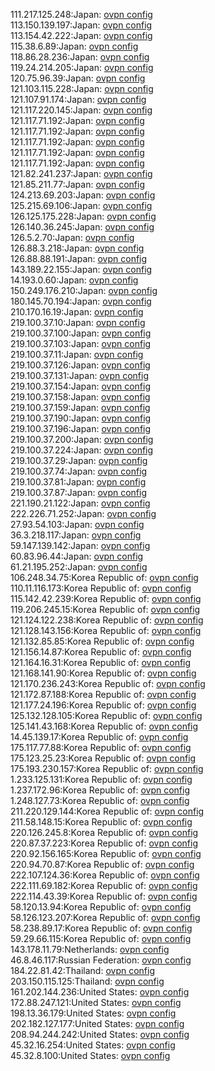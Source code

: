 111.217.125.248:Japan: [ovpn config](vpn/111_217_125_248.ovpn)  
113.150.139.197:Japan: [ovpn config](vpn/113_150_139_197.ovpn)  
113.154.42.222:Japan: [ovpn config](vpn/113_154_42_222.ovpn)  
115.38.6.89:Japan: [ovpn config](vpn/115_38_6_89.ovpn)  
118.86.28.236:Japan: [ovpn config](vpn/118_86_28_236.ovpn)  
119.24.214.205:Japan: [ovpn config](vpn/119_24_214_205.ovpn)  
120.75.96.39:Japan: [ovpn config](vpn/120_75_96_39.ovpn)  
121.103.115.228:Japan: [ovpn config](vpn/121_103_115_228.ovpn)  
121.107.91.174:Japan: [ovpn config](vpn/121_107_91_174.ovpn)  
121.117.220.145:Japan: [ovpn config](vpn/121_117_220_145.ovpn)  
121.117.71.192:Japan: [ovpn config](vpn/121_117_71_192.ovpn)  
121.117.71.192:Japan: [ovpn config](vpn/121_117_71_192.ovpn)  
121.117.71.192:Japan: [ovpn config](vpn/121_117_71_192.ovpn)  
121.117.71.192:Japan: [ovpn config](vpn/121_117_71_192.ovpn)  
121.117.71.192:Japan: [ovpn config](vpn/121_117_71_192.ovpn)  
121.82.241.237:Japan: [ovpn config](vpn/121_82_241_237.ovpn)  
121.85.211.77:Japan: [ovpn config](vpn/121_85_211_77.ovpn)  
124.213.69.203:Japan: [ovpn config](vpn/124_213_69_203.ovpn)  
125.215.69.106:Japan: [ovpn config](vpn/125_215_69_106.ovpn)  
126.125.175.228:Japan: [ovpn config](vpn/126_125_175_228.ovpn)  
126.140.36.245:Japan: [ovpn config](vpn/126_140_36_245.ovpn)  
126.5.2.70:Japan: [ovpn config](vpn/126_5_2_70.ovpn)  
126.88.3.218:Japan: [ovpn config](vpn/126_88_3_218.ovpn)  
126.88.88.191:Japan: [ovpn config](vpn/126_88_88_191.ovpn)  
143.189.22.155:Japan: [ovpn config](vpn/143_189_22_155.ovpn)  
14.193.0.60:Japan: [ovpn config](vpn/14_193_0_60.ovpn)  
150.249.176.210:Japan: [ovpn config](vpn/150_249_176_210.ovpn)  
180.145.70.194:Japan: [ovpn config](vpn/180_145_70_194.ovpn)  
210.170.16.19:Japan: [ovpn config](vpn/210_170_16_19.ovpn)  
219.100.37.10:Japan: [ovpn config](vpn/219_100_37_10.ovpn)  
219.100.37.100:Japan: [ovpn config](vpn/219_100_37_100.ovpn)  
219.100.37.103:Japan: [ovpn config](vpn/219_100_37_103.ovpn)  
219.100.37.11:Japan: [ovpn config](vpn/219_100_37_11.ovpn)  
219.100.37.126:Japan: [ovpn config](vpn/219_100_37_126.ovpn)  
219.100.37.131:Japan: [ovpn config](vpn/219_100_37_131.ovpn)  
219.100.37.154:Japan: [ovpn config](vpn/219_100_37_154.ovpn)  
219.100.37.158:Japan: [ovpn config](vpn/219_100_37_158.ovpn)  
219.100.37.159:Japan: [ovpn config](vpn/219_100_37_159.ovpn)  
219.100.37.190:Japan: [ovpn config](vpn/219_100_37_190.ovpn)  
219.100.37.196:Japan: [ovpn config](vpn/219_100_37_196.ovpn)  
219.100.37.200:Japan: [ovpn config](vpn/219_100_37_200.ovpn)  
219.100.37.224:Japan: [ovpn config](vpn/219_100_37_224.ovpn)  
219.100.37.29:Japan: [ovpn config](vpn/219_100_37_29.ovpn)  
219.100.37.74:Japan: [ovpn config](vpn/219_100_37_74.ovpn)  
219.100.37.81:Japan: [ovpn config](vpn/219_100_37_81.ovpn)  
219.100.37.87:Japan: [ovpn config](vpn/219_100_37_87.ovpn)  
221.190.21.122:Japan: [ovpn config](vpn/221_190_21_122.ovpn)  
222.226.71.252:Japan: [ovpn config](vpn/222_226_71_252.ovpn)  
27.93.54.103:Japan: [ovpn config](vpn/27_93_54_103.ovpn)  
36.3.218.117:Japan: [ovpn config](vpn/36_3_218_117.ovpn)  
59.147.139.142:Japan: [ovpn config](vpn/59_147_139_142.ovpn)  
60.83.96.44:Japan: [ovpn config](vpn/60_83_96_44.ovpn)  
61.21.195.252:Japan: [ovpn config](vpn/61_21_195_252.ovpn)  
106.248.34.75:Korea Republic of: [ovpn config](vpn/106_248_34_75.ovpn)  
110.11.116.173:Korea Republic of: [ovpn config](vpn/110_11_116_173.ovpn)  
115.142.42.239:Korea Republic of: [ovpn config](vpn/115_142_42_239.ovpn)  
119.206.245.15:Korea Republic of: [ovpn config](vpn/119_206_245_15.ovpn)  
121.124.122.238:Korea Republic of: [ovpn config](vpn/121_124_122_238.ovpn)  
121.128.143.156:Korea Republic of: [ovpn config](vpn/121_128_143_156.ovpn)  
121.132.85.85:Korea Republic of: [ovpn config](vpn/121_132_85_85.ovpn)  
121.156.14.87:Korea Republic of: [ovpn config](vpn/121_156_14_87.ovpn)  
121.164.16.31:Korea Republic of: [ovpn config](vpn/121_164_16_31.ovpn)  
121.168.141.90:Korea Republic of: [ovpn config](vpn/121_168_141_90.ovpn)  
121.170.236.243:Korea Republic of: [ovpn config](vpn/121_170_236_243.ovpn)  
121.172.87.188:Korea Republic of: [ovpn config](vpn/121_172_87_188.ovpn)  
121.177.24.196:Korea Republic of: [ovpn config](vpn/121_177_24_196.ovpn)  
125.132.128.105:Korea Republic of: [ovpn config](vpn/125_132_128_105.ovpn)  
125.141.43.168:Korea Republic of: [ovpn config](vpn/125_141_43_168.ovpn)  
14.45.139.17:Korea Republic of: [ovpn config](vpn/14_45_139_17.ovpn)  
175.117.77.88:Korea Republic of: [ovpn config](vpn/175_117_77_88.ovpn)  
175.123.25.23:Korea Republic of: [ovpn config](vpn/175_123_25_23.ovpn)  
175.193.230.157:Korea Republic of: [ovpn config](vpn/175_193_230_157.ovpn)  
1.233.125.131:Korea Republic of: [ovpn config](vpn/1_233_125_131.ovpn)  
1.237.172.96:Korea Republic of: [ovpn config](vpn/1_237_172_96.ovpn)  
1.248.127.73:Korea Republic of: [ovpn config](vpn/1_248_127_73.ovpn)  
211.220.129.144:Korea Republic of: [ovpn config](vpn/211_220_129_144.ovpn)  
211.58.148.15:Korea Republic of: [ovpn config](vpn/211_58_148_15.ovpn)  
220.126.245.8:Korea Republic of: [ovpn config](vpn/220_126_245_8.ovpn)  
220.87.37.223:Korea Republic of: [ovpn config](vpn/220_87_37_223.ovpn)  
220.92.156.165:Korea Republic of: [ovpn config](vpn/220_92_156_165.ovpn)  
220.94.70.87:Korea Republic of: [ovpn config](vpn/220_94_70_87.ovpn)  
222.107.124.36:Korea Republic of: [ovpn config](vpn/222_107_124_36.ovpn)  
222.111.69.182:Korea Republic of: [ovpn config](vpn/222_111_69_182.ovpn)  
222.114.43.39:Korea Republic of: [ovpn config](vpn/222_114_43_39.ovpn)  
58.120.13.94:Korea Republic of: [ovpn config](vpn/58_120_13_94.ovpn)  
58.126.123.207:Korea Republic of: [ovpn config](vpn/58_126_123_207.ovpn)  
58.238.89.17:Korea Republic of: [ovpn config](vpn/58_238_89_17.ovpn)  
59.29.66.115:Korea Republic of: [ovpn config](vpn/59_29_66_115.ovpn)  
143.178.11.79:Netherlands: [ovpn config](vpn/143_178_11_79.ovpn)  
46.8.46.117:Russian Federation: [ovpn config](vpn/46_8_46_117.ovpn)  
184.22.81.42:Thailand: [ovpn config](vpn/184_22_81_42.ovpn)  
203.150.115.125:Thailand: [ovpn config](vpn/203_150_115_125.ovpn)  
161.202.144.236:United States: [ovpn config](vpn/161_202_144_236.ovpn)  
172.88.247.121:United States: [ovpn config](vpn/172_88_247_121.ovpn)  
198.13.36.179:United States: [ovpn config](vpn/198_13_36_179.ovpn)  
202.182.127.177:United States: [ovpn config](vpn/202_182_127_177.ovpn)  
208.94.244.242:United States: [ovpn config](vpn/208_94_244_242.ovpn)  
45.32.16.254:United States: [ovpn config](vpn/45_32_16_254.ovpn)  
45.32.8.100:United States: [ovpn config](vpn/45_32_8_100.ovpn)  
